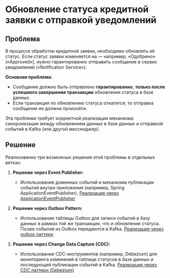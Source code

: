# Обновление статуса кредитной заявки с отправкой уведомлений

## Проблема

В процессе обработки кредитной заявки, необходимо обновлять её статус. Если статус заявки изменяется на — например, «Одобрено» («Approved»), нужно гарантированно отправить сообщение в сервис уведомлений («Notification Service»).

**Основная проблема:**

- Сообщение должно быть отправлено **гарантированно**, **только после успешного завершения транзакции** обновления статуса в базе данных.
- Если транзакция по обновлению статуса откатится, то отправка сообщения не должна произойти.

Эта проблема требует корректной реализации механизма синхронизации между обновлением данных в базе данных и отправкой событий в Kafka (или другой мессенджер).

## Решение

Реализованно три возможных решения этой проблемы в отдельных ветках:

1. **Решение через Event Publisher:**
    - Использование доменных событий и механизма публикации событий внутри приложения (например, Spring ApplicationEventPublisher).
      [Реализация через ApplicationEventPublisher](https://github.com/DmBalaev/cdc-outbox/tree/spring-boot-event-publisher)
2. **Решение через Outbox Pattern:**
    - Использование таблицы Outbox для записи событий в базу данных в рамках той же транзакции, что и обновление статуса. Позже события из Outbox передаются в Kafka.
      [Реализация через outbox паттерн](https://github.com/DmBalaev/outbox-cdc/tree/outbox)

3. **Решение через Change Data Capture (CDC):**
    - Использование CDC-инструментов (например, Debezium) для мониторинга изменений в таблице статусов в базе данных и последующей публикации событий в Kafka.
      [Реализация через CDC паттерн (Debezium)](https://github.com/DmBalaev/outbox-cdc/tree/cdc-debezium-embedded)
